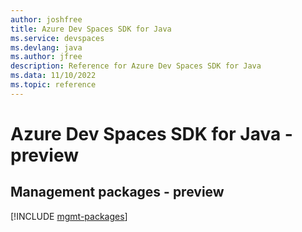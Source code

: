 ```yaml
---
author: joshfree
title: Azure Dev Spaces SDK for Java
ms.service: devspaces
ms.devlang: java
ms.author: jfree
description: Reference for Azure Dev Spaces SDK for Java
ms.data: 11/10/2022
ms.topic: reference
---
```

# Azure Dev Spaces SDK for Java - preview

## Management packages - preview
[!INCLUDE [mgmt-packages](dev-spaces-mgmt-index.md)]